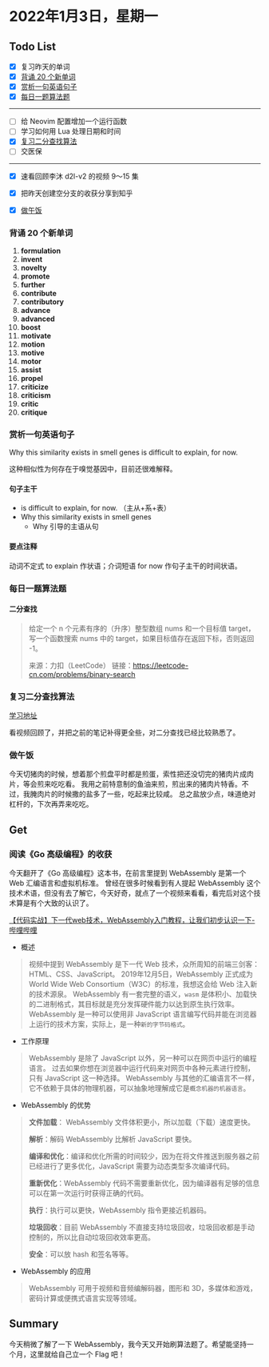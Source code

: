 # 2022年1月3日，星期一
## Todo List

- [x] 复习昨天的单词
- [x] [背诵 20 个新单词](#背诵-20-个新单词)
- [x] [赏析一句英语句子](#赏析一句英语句子)
- [x] [每日一题算法题](#每日一题算法题)
--------
- [ ] 给 Neovim 配置增加一个运行函数
- [ ] 学习如何用 Lua 处理日期和时间
- [x] [复习二分查找算法](#复习二分查找算法)
- [ ] 交医保
--------
- [x] 速看回顾李沐 d2l-v2 的视频 9～15 集
- [x] 把昨天创建空分支的收获分享到知乎
- [x] [做午饭](#做午饭)


### 背诵 20 个新单词

1. **formulation**
2. **invent**
3. **novelty**
4. **promote**
5. **further**
6. **contribute**
7. **contributory**
8. **advance**
9. **advanced**
10. **boost**
11. **motivate**
12. **motion**
13. **motive**
14. **motor**
15. **assist**
16. **propel**
17. **criticize**
18. **criticism**
19. **critic**
20. **critique**

### 赏析一句英语句子

Why this similarity exists in smell genes is difficult to explain, for now.

这种相似性为何存在于嗅觉基因中，目前还很难解释。

#### 句子主干

- is difficult to explain, for now. （主从+系+表）
- Why this similarity exists in smell genes
  - Why 引导的主语从句

#### 要点注释

动词不定式 to explain 作状语；介词短语 for now 作句子主干的时间状语。

### 每日一题算法题

#### 二分查找

> 给定一个 n 个元素有序的（升序）整型数组 nums 和一个目标值 target，
> 写一个函数搜索 nums 中的 target，如果目标值存在返回下标，否则返回 -1。
> 
> 来源：力扣（LeetCode）
> 链接：https://leetcode-cn.com/problems/binary-search

### 复习二分查找算法

[学习地址](https://github.com/geometryolife/gld/blob/main/Year2021/Dec/day29.md#%E5%AD%A6%E4%B9%A0%E6%9D%A8%E6%97%AD%E7%9A%84%E4%BA%8C%E5%88%86%E6%9F%A5%E6%89%BE%E7%AE%97%E6%B3%95%E8%A7%86%E9%A2%91)

看视频回顾了，并把之前的笔记补得更全些，对二分查找已经比较熟悉了。

### 做午饭

今天切猪肉的时候，想着那个煎盘平时都是煎蛋，索性把还没切完的猪肉片成肉片，等会煎来吃吃看。
我用之前特意制的鱼油来煎，煎出来的猪肉片特香。不过，我腌肉片的时候撒的盐多了一些，吃起来比较咸。
总之盐放少点，味道绝对杠杆的，下次再弄来吃吃。

## Get
### 阅读《Go 高级编程》的收获

今天翻开了《Go 高级编程》这本书，在前言里提到 WebAssembly 是第一个 Web 汇编语言和虚拟机标准。
曾经在很多时候看到有人提起 WebAssembly 这个技术术语，但没有去了解它，今天好奇，就点了一个视频来看看，看完后对这个技术算是有个大致的认识了。

[【代码实战】下一代web技术，WebAssembly入门教程，让我们初步认识一下-哔哩哔哩](https://b23.tv/mZButC7)

- 概述

> 视频中提到 WebAssembly 是下一代 Web 技术，众所周知的前端三剑客：HTML、CSS、JavaScript。
> 2019年12月5日，WebAssembly 正式成为 World Wide Web Consortium（W3C）的标准，我想这会给 Web 注入新的技术源泉。
> WebAssembly 有一套完整的语义，`wasm` 是体积小、加载快的二进制格式，其目标就是充分发挥硬件能力以达到原生执行效率。
> WebAssembly 是一种可以使用非 JavaScript 语言编写代码并能在浏览器上运行的技术方案，实际上，是一种`新的字节码格式`。

- 工作原理

> WebAssembly 是除了 JavaScript 以外，另一种可以在网页中运行的编程语言。
> 过去如果你想在浏览器中运行代码来对网页中各种元素进行控制，只有 JavaScript 这一种选择。
> WebAssembly 与其他的汇编语言不一样，它不依赖于具体的物理机器，可以抽象地理解成它是`概念机器的机器语言`。

- WebAssembly 的优势

> **文件加载**： WebAssembly 文件体积更小，所以加载（下载）速度更快。
> 
> **解析**：解码 WebAssembly 比解析 JavaScript 要快。
> 
> **编译和优化**：编译和优化所需的时间较少，因为在将文件推送到服务器之前已经进行了更多优化，JavaScript 需要为动态类型多次编译代码。
> 
> **重新优化**：WebAssembly 代码不需要重新优化，因为编译器有足够的信息可以在第一次运行时获得正确的代码。
> 
> **执行**：执行可以更快，WebAssembly 指令更接近机器码。
> 
> **垃圾回收**：目前 WebAssembly 不直接支持垃圾回收，垃圾回收都是手动控制的，所以比自动垃圾回收效率更高。
> 
> **安全**：可以放 hash 和签名等等。

- WebAssembly 的应用

> WebAssembly 可用于视频和音频编解码器，图形和 3D，多媒体和游戏，密码计算或便携式语言实现等领域。

## Summary

今天稍微了解了一下 WebAssembly，我今天又开始刷算法题了。希望能坚持一个月，这里就给自己立一个 Flag 吧！

